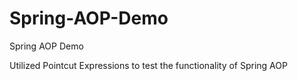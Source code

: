 # Spring-AOP-Demo
Spring AOP Demo

Utilized Pointcut Expressions to test the functionality of Spring AOP
